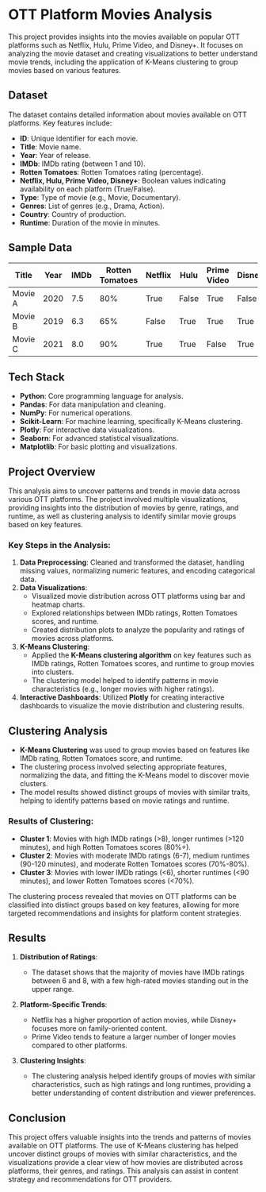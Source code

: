 # OTT Platform Movies Analysis

This project provides insights into the movies available on popular OTT platforms such as Netflix, Hulu, Prime Video, and Disney+. It focuses on analyzing the movie dataset and creating visualizations to better understand movie trends, including the application of K-Means clustering to group movies based on various features.

## Dataset

The dataset contains detailed information about movies available on OTT platforms. Key features include:

- **ID**: Unique identifier for each movie.
- **Title**: Movie name.
- **Year**: Year of release.
- **IMDb**: IMDb rating (between 1 and 10).
- **Rotten Tomatoes**: Rotten Tomatoes rating (percentage).
- **Netflix, Hulu, Prime Video, Disney+**: Boolean values indicating availability on each platform (True/False).
- **Type**: Type of movie (e.g., Movie, Documentary).
- **Genres**: List of genres (e.g., Drama, Action).
- **Country**: Country of production.
- **Runtime**: Duration of the movie in minutes.

## Sample Data

| Title        | Year | IMDb | Rotten Tomatoes | Netflix | Hulu | Prime Video | Disney+ | Runtime | Genres         |
|--------------|------|------|-----------------|---------|------|-------------|---------|---------|----------------|
| Movie A      | 2020 | 7.5  | 80%             | True    | False| True        | False   | 120     | Action, Comedy |
| Movie B      | 2019 | 6.3  | 65%             | False   | True | True        | True    | 100     | Drama, Thriller|
| Movie C      | 2021 | 8.0  | 90%             | True    | True | False       | True    | 130     | Comedy, Family |

## Tech Stack

- **Python**: Core programming language for analysis.
- **Pandas**: For data manipulation and cleaning.
- **NumPy**: For numerical operations.
- **Scikit-Learn**: For machine learning, specifically K-Means clustering.
- **Plotly**: For interactive data visualizations.
- **Seaborn**: For advanced statistical visualizations.
- **Matplotlib**: For basic plotting and visualizations.

## Project Overview

This analysis aims to uncover patterns and trends in movie data across various OTT platforms. The project involved multiple visualizations, providing insights into the distribution of movies by genre, ratings, and runtime, as well as clustering analysis to identify similar movie groups based on key features.

### Key Steps in the Analysis:

1. **Data Preprocessing**: Cleaned and transformed the dataset, handling missing values, normalizing numeric features, and encoding categorical data.
2. **Data Visualizations**:
   - Visualized movie distribution across OTT platforms using bar and heatmap charts.
   - Explored relationships between IMDb ratings, Rotten Tomatoes scores, and runtime.
   - Created distribution plots to analyze the popularity and ratings of movies across platforms.
3. **K-Means Clustering**:
   - Applied the **K-Means clustering algorithm** on key features such as IMDb ratings, Rotten Tomatoes scores, and runtime to group movies into clusters.
   - The clustering model helped to identify patterns in movie characteristics (e.g., longer movies with higher ratings).
4. **Interactive Dashboards**: Utilized **Plotly** for creating interactive dashboards to visualize the movie distribution and clustering results.

## Clustering Analysis

- **K-Means Clustering** was used to group movies based on features like IMDb rating, Rotten Tomatoes score, and runtime.
- The clustering process involved selecting appropriate features, normalizing the data, and fitting the K-Means model to discover movie clusters.
- The model results showed distinct groups of movies with similar traits, helping to identify patterns based on movie ratings and runtime.

### Results of Clustering:

- **Cluster 1**: Movies with high IMDb ratings (>8), longer runtimes (>120 minutes), and high Rotten Tomatoes scores (80%+).
- **Cluster 2**: Movies with moderate IMDb ratings (6-7), medium runtimes (90-120 minutes), and moderate Rotten Tomatoes scores (70%-80%).
- **Cluster 3**: Movies with lower IMDb ratings (<6), shorter runtimes (<90 minutes), and lower Rotten Tomatoes scores (<70%).

The clustering process revealed that movies on OTT platforms can be classified into distinct groups based on key features, allowing for more targeted recommendations and insights for platform content strategies.

## Results

1. **Distribution of Ratings**: 
   - The dataset shows that the majority of movies have IMDb ratings between 6 and 8, with a few high-rated movies standing out in the upper range.
   
2. **Platform-Specific Trends**:
   - Netflix has a higher proportion of action movies, while Disney+ focuses more on family-oriented content.
   - Prime Video tends to feature a larger number of longer movies compared to other platforms.

3. **Clustering Insights**:
   - The clustering analysis helped identify groups of movies with similar characteristics, such as high ratings and long runtimes, providing a better understanding of content distribution and viewer preferences.

## Conclusion

This project offers valuable insights into the trends and patterns of movies available on OTT platforms. The use of K-Means clustering has helped uncover distinct groups of movies with similar characteristics, and the visualizations provide a clear view of how movies are distributed across platforms, their genres, and ratings. This analysis can assist in content strategy and recommendations for OTT providers.

